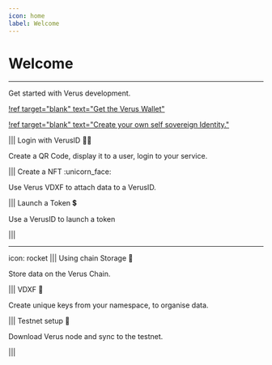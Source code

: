 ```yaml
---
icon: home
label: Welcome
---
```

# Welcome
---
Get started with Verus development.

[!ref target="blank" text="Get the Verus Wallet"](https://verus.io/wallet)


[!ref target="blank" text="Create your own self sovereign Identity."](https://docs.verus.io/verusid/verusid-create.html)

||| Login with VerusID :technologist: 

Create a QR Code, display it to a user, login to your service.

||| Create a NFT :unicorn_face:

Use Verus VDXF to attach data to a VerusID.

||| Launch a Token :heavy_dollar_sign:

Use a VerusID to launch a token

|||

---
icon: rocket
||| Using chain Storage :file_folder:

Store data on the Verus Chain.

||| VDXF :key:

Create unique keys from your namespace, to organise data.

||| Testnet setup :test_tube:

Download Verus node and sync to the testnet.

|||